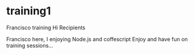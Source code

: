 # training1
Francisco training
Hi Recipients

Francisco here, I enjoying Node.js and coffescript 
Enjoy and have fun on training sessions...
